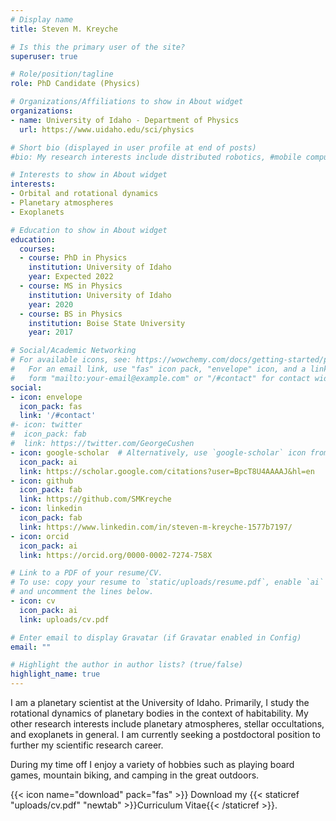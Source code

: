 ```yaml
---
# Display name
title: Steven M. Kreyche

# Is this the primary user of the site?
superuser: true

# Role/position/tagline
role: PhD Candidate (Physics)

# Organizations/Affiliations to show in About widget
organizations:
- name: University of Idaho - Department of Physics
  url: https://www.uidaho.edu/sci/physics

# Short bio (displayed in user profile at end of posts)
#bio: My research interests include distributed robotics, #mobile computing and programmable matter.

# Interests to show in About widget
interests:
- Orbital and rotational dynamics
- Planetary atmospheres
- Exoplanets

# Education to show in About widget
education:
  courses:
  - course: PhD in Physics
    institution: University of Idaho
    year: Expected 2022
  - course: MS in Physics
    institution: University of Idaho
    year: 2020
  - course: BS in Physics
    institution: Boise State University
    year: 2017

# Social/Academic Networking
# For available icons, see: https://wowchemy.com/docs/getting-started/page-builder/#icons
#   For an email link, use "fas" icon pack, "envelope" icon, and a link in the
#   form "mailto:your-email@example.com" or "/#contact" for contact widget.
social:
- icon: envelope
  icon_pack: fas
  link: '/#contact'
#- icon: twitter
#  icon_pack: fab
#  link: https://twitter.com/GeorgeCushen
- icon: google-scholar  # Alternatively, use `google-scholar` icon from `ai` icon pack
  icon_pack: ai
  link: https://scholar.google.com/citations?user=BpcT8U4AAAAJ&hl=en
- icon: github
  icon_pack: fab
  link: https://github.com/SMKreyche
- icon: linkedin
  icon_pack: fab
  link: https://www.linkedin.com/in/steven-m-kreyche-1577b7197/
- icon: orcid
  icon_pack: ai
  link: https://orcid.org/0000-0002-7274-758X

# Link to a PDF of your resume/CV.
# To use: copy your resume to `static/uploads/resume.pdf`, enable `ai` icons in `params.toml`, 
# and uncomment the lines below.
- icon: cv
  icon_pack: ai
  link: uploads/cv.pdf

# Enter email to display Gravatar (if Gravatar enabled in Config)
email: ""

# Highlight the author in author lists? (true/false)
highlight_name: true
---
```


I am a planetary scientist at the University of Idaho. Primarily, I study the rotational dynamics of planetary bodies in the context of habitability. My other research interests include planetary atmospheres, stellar occultations, and exoplanets in general. I am currently seeking a postdoctoral position to further my scientific research career.

During my time off I enjoy a variety of hobbies such as playing board games, mountain biking, and camping in the great outdoors.

{{< icon name="download" pack="fas" >}} Download my {{< staticref "uploads/cv.pdf" "newtab" >}}Curriculum Vitae{{< /staticref >}}.
